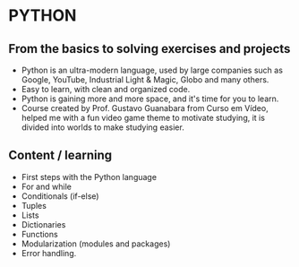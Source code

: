 # PYTHON

## From the basics to solving exercises and projects

- Python is an ultra-modern language, used by large companies such as Google, YouTube, Industrial Light & Magic, Globo and many others.
- Easy to learn, with clean and organized code.
- Python is gaining more and more space, and it's time for you to learn.
- Course created by Prof. Gustavo Guanabara from Curso em Vídeo, helped me with a fun video game theme to motivate studying, it is divided into worlds to make studying easier.

## Content / learning

- First steps with the Python language
- For and while
- Conditionals (if-else)
- Tuples
- Lists
- Dictionaries
- Functions
- Modularization (modules and packages)
- Error handling.
